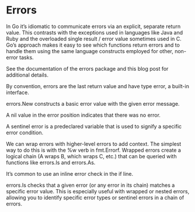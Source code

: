 # Errors

In Go it’s idiomatic to communicate errors via an explicit, separate return value. This contrasts with the exceptions used in languages like Java and Ruby and the overloaded single result / error value sometimes used in C. Go’s approach makes it easy to see which functions return errors and to handle them using the same language constructs employed for other, non-error tasks.

See the documentation of the errors package and this blog post for additional details.

By convention, errors are the last return value and have type error, a built-in interface.

errors.New constructs a basic error value with the given error message.

A nil value in the error position indicates that there was no error.

A sentinel error is a predeclared variable that is used to signify a specific error condition.

We can wrap errors with higher-level errors to add context. The simplest way to do this is with the %w verb in fmt.Errorf. Wrapped errors create a logical chain (A wraps B, which wraps C, etc.) that can be queried with functions like errors.Is and errors.As.

It’s common to use an inline error check in the if line.

errors.Is checks that a given error (or any error in its chain) matches a specific error value. This is especially useful with wrapped or nested errors, allowing you to identify specific error types or sentinel errors in a chain of errors.
